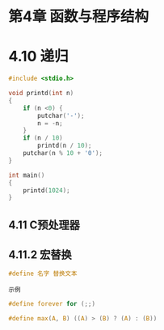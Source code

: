# 第4章 函数与程序结构


# 4.10 递归

```c
#include <stdio.h>

void printd(int n)
{
    if (n <0) {
        putchar('-');
        n = -n;
    }
    if (n / 10)
        printd(n / 10);
    putchar(n % 10 + '0');
}

int main()
{
    printd(1024);
}
```

## 4.11 C预处理器

## 4.11.2 宏替换

```c
#define 名字 替换文本
```

`示例`

```c
#define forever for (;;)

#define max(A, B) ((A) > (B) ? (A) : (B))
```
